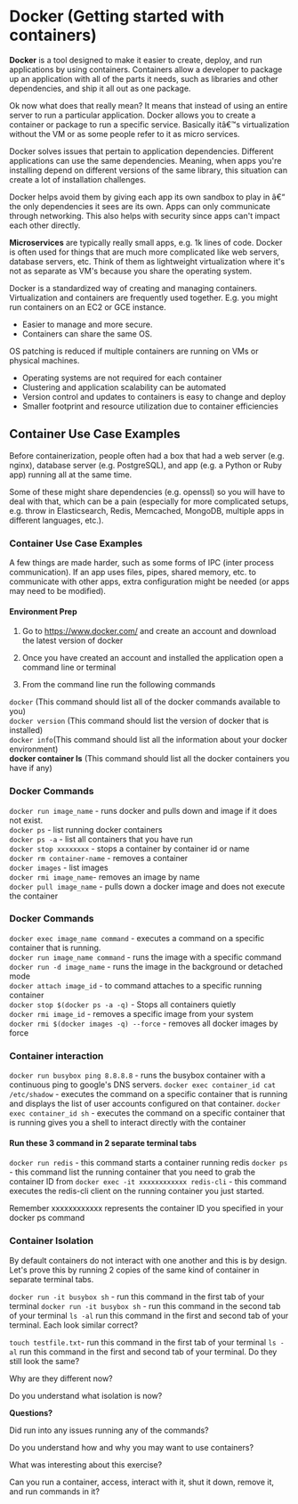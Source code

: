 # Docker (Getting started with containers)

**Docker** is a tool designed to make it easier to create, deploy, and run applications by using containers. Containers allow a developer to package up an application with all of the parts it needs, such as libraries and other dependencies, and ship it all out as one package.

Ok now what does that really mean? It means that instead of using an entire server to run a particular application. Docker allows you to create a container or package to run a specific service. Basically itâ€™s virtualization without the VM or as some people refer to it as micro services.


Docker solves issues that pertain to application dependencies. Different applications can use the same dependencies. Meaning, when apps you're installing depend on different versions of the same library, this situation can create a lot of installation challenges.

Docker helps avoid them by giving each app its own sandbox to play in â€“ the only dependencies it sees are its own. Apps can only communicate through networking. This also helps with security since apps can't impact each other directly.


**Microservices** are typically really small apps, e.g. 1k lines of code. Docker is often used for things that are much more complicated like web servers, database servers, etc. Think of them as lightweight virtualization where it's not as separate as VM's because you share the operating system.


Docker is a standardized way of creating and managing containers. Virtualization and containers are frequently used together. E.g. you might run containers on an EC2 or GCE instance.


- Easier to manage and more secure.
- Containers can share the same OS.

OS patching is reduced if multiple containers are running on VMs or physical machines.

- Operating systems are not required for each container
- Clustering and application scalability can be automated
- Version control and updates to containers is easy to change and deploy
- Smaller footprint and resource utilization due to container efficiencies


## Container Use Case Examples

Before containerization, people often had a box that had a web server (e.g. nginx), database server (e.g. PostgreSQL), and app (e.g. a Python or Ruby app) running all at the same time. 

Some of these might share dependencies (e.g. openssl) so you will have to deal with that, which can be a pain (especially for more complicated setups, e.g. throw in Elasticsearch, Redis, Memcached, MongoDB, multiple apps in different languages, etc.).


### Container Use Case Examples


A few things are made harder, such as some forms of IPC (inter process communication). If an app uses files, pipes, shared memory, etc. to communicate with other apps, extra configuration might be needed (or apps may need to be modified).


#### Environment Prep

1. Go to https://www.docker.com/ and create an account and download the latest version of docker

2. Once you have created an account and installed the application open a command line or terminal

3. From the command line run the following commands

`docker` (This command should list all of the docker commands available to you)  
`docker version`  (This command should list the version of docker that is installed)  
`docker info`(This command should list all the information about your docker environment)  
**docker container ls** (This command should list all the docker containers you have if any)  


### Docker Commands

`docker run image_name` - runs docker and pulls down and image if it does not exist.  
`docker ps` - list running docker containers  
`docker ps -a` - list all containers that you have run  
`docker stop xxxxxxxx` - stops a container by container id or name  
`docker rm container-name` - removes a container  
`docker images` - list images  
`docker rmi image_name`- removes an image by name  
`docker pull image_name` - pulls down a docker image and does not execute the container  

### Docker Commands

`docker exec image_name command` - executes a command on a specific container that is running.  
`docker run image_name command`  - runs the image with a  specific command  
`docker run -d image_name` - runs the image in the background or detached mode  
`docker attach image_id` - to command attaches to a specific running container  
`docker stop $(docker ps -a -q)` - Stops all containers quietly  
`docker rmi image_id` - removes a specific image from your system  
`docker rmi $(docker images -q) --force` - removes all docker images by force  


### Container interaction

`docker run busybox ping 8.8.8.8` - runs the busybox container with a continuous ping to google's DNS servers.
`docker exec container_id cat /etc/shadow` - executes the command on a specific container that is running and displays the list of user accounts configured on that container.
`docker exec container_id sh` - executes the command on a specific container that is running gives you a shell to interact directly with the container

#### Run these 3 command in 2 separate terminal tabs

`docker run redis` - this command starts a container running redis
`docker ps` - this command list the running container that you need to grab the container ID from
`docker exec -it xxxxxxxxxxxx redis-cli` - this command executes the redis-cli client on the running container you just started.

Remember xxxxxxxxxxxx represents the container ID you specified in your docker ps command



### Container Isolation


By default containers do not interact with one another and this is by design. Let's prove this by running 2 copies of the same kind of container in separate terminal tabs.

`docker run -it busybox sh` - run this command in the first tab of your terminal
`docker run -it busybox sh` - run this command in the second tab of your terminal
`ls -al` run this command in the first and second tab of your terminal. Each look similar correct?

`touch testfile.txt`- run this command in the first tab of your terminal
`ls -al` run this command in the first and second tab of your terminal. Do they still look the same?

Why are they different now?

Do you understand what isolation is now?


**Questions?**

Did run into any issues running any of the commands?

Do you understand how and why you may want to use containers?

What was interesting about this exercise?

Can you run a container, access, interact with it, shut it down, remove it, and run commands in it?
